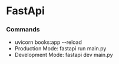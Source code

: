 # FastApi
### Commands
* uvicorn books:app --reload
* Production Mode: fastapi run main.py
* Development Mode: fastapi dev main.py
